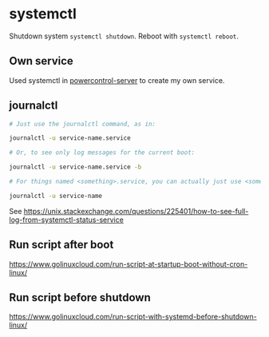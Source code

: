 # systemctl

Shutdown system `systemctl shutdown`. Reboot with `systemctl reboot`.

## Own service

Used systemctl in [powercontrol-server](https://github.com/s4b7r/powercontrol-server) to create my own service.

## journalctl

```bash
# Just use the journalctl command, as in:

journalctl -u service-name.service

# Or, to see only log messages for the current boot:

journalctl -u service-name.service -b

# For things named <something>.service, you can actually just use <something>, as in:

journalctl -u service-name
```

See https://unix.stackexchange.com/questions/225401/how-to-see-full-log-from-systemctl-status-service

## Run script after boot

https://www.golinuxcloud.com/run-script-at-startup-boot-without-cron-linux/

## Run script before shutdown   

https://www.golinuxcloud.com/run-script-with-systemd-before-shutdown-linux/
